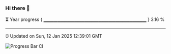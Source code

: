 ### Hi there 👋

⏳ Year progress { ▁▁▁▁▁▁▁▁▁▁▁▁▁▁▁▁▁▁▁▁▁▁▁▁▁▁▁▁▁▁ } 3.16 %

---

⏰ Updated on Sun, 12 Jan 2025 12:39:01 GMT

![Progress Bar CI](https://github.com/ZhaoGui/ZhaoGui/workflows/Progress%20Bar%20CI/badge.svg)

